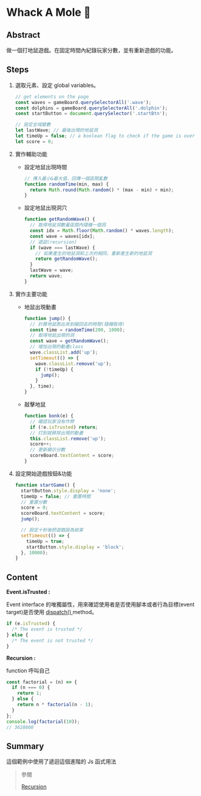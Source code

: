 # Whack A Mole 🐬

## Abstract

做一個打地鼠遊戲。在固定時間內紀錄玩家分數，並有重新遊戲的功能。

## Steps

1.  選取元素、設定 global variables。

    ```javascript
    // get elements on the page
    const waves = gameBoard.querySelectorAll('.wave');
    const dolphins = gameBoard.querySelectorAll('.dolphin');
    const startButton = document.querySelector('.startBtn');

    // 設定全域變數
    let lastWave; // 最後出現的地鼠洞
    let timeUp = false; // a boolean flag to check if the game is over
    let score = 0;
    ```

2.  實作輔助功能

    - 設定地鼠出現時間
      ```js
      // 傳入最小&最大值，回傳一個區間亂數
      function randomTime(min, max) {
        return Math.round(Math.random() * (max - min) + min);
      }
      ```
    - 設定地鼠出現洞穴

      ```js
      function getRandomWave() {
        // 取得地鼠洞數量區間內隨機一個洞
        const idx = Math.floor(Math.random() * waves.length);
        const wave = waves[idx];
        // 遞迴(recursion)
        if (wave === lastWave) {
          // 如果產生的地鼠洞和上次的相同，重新產生新的地鼠洞
          return getRandomWave();
        }
        lastWave = wave;
        return wave;
      }
      ```

3.  實作主要功能

    - 地鼠出現動畫
      ```js
      function jump() {
        // 計算地鼠跑出來到縮回去的時間(隨機取得)
        const time = randomTime(200, 1000);
        // 取得地鼠出現的洞
        const wave = getRandomWave();
        // 增加出現的動畫class
        wave.classList.add('up');
        setTimeout(() => {
          wave.classList.remove('up');
          if (!timeUp) {
            jump();
          }
        }, time);
      }
      ```
    - 敲擊地鼠

      ```js
      function bonk(e) {
        // 確認玩家沒有作弊
        if (!e.isTrusted) return;
        // 打到就移除出現的動畫
        this.classList.remove('up');
        score++;
        // 更新顯示分數
        scoreBoard.textContent = score;
      }
      ```

4.  設定開始遊戲按鈕&功能

    ```js
    function startGame() {
      startButton.style.display = 'none';
      timeUp = false; // 重置時間
      // 重置分數
      score = 0;
      scoreBoard.textContent = score;
      jump();

      // 設定十秒後把遊戲設為結束
      setTimeout(() => {
        timeUp = true;
        startButton.style.display = 'block';
      }, 10000);
    }
    ```

## Content

**Event.isTrusted :**

Event interface 的唯獨屬性，用來確認使用者是否使用腳本或者行為目標(event target)是否使用 [dispatch() ](https://developer.mozilla.org/en-US/docs/Web/API/EventTarget/dispatchEvent) method。

```js
if (e.isTrusted) {
  /* The event is trusted */
} else {
  /* The event is not trusted */
}
```

**Recursion :**

function 呼叫自己

```js
const factorial = (n) => {
  if (n === 0) {
    return 1;
  } else {
    return n * factorial(n - 1);
  }
};
console.log(factorial(10));
// 3628800
```

## Summary

這個範例中使用了遞迴這個進階的 Js 函式用法

> 參閱
>
> [Recursion](https://javascript.info/recursion)
